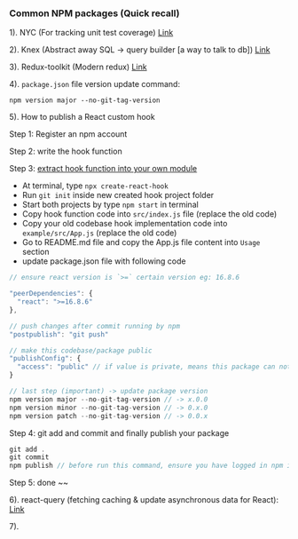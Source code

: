 ### Common NPM packages (Quick recall)

1). NYC (For tracking unit test coverage) <a href="https://github.com/istanbuljs/nyc" target="_blank">Link</a>

2). Knex (Abstract away SQL -> query builder [a way to talk to db]) <a href="https://www.npmjs.com/package/knex" target="_blank">Link</a>

3). Redux-toolkit (Modern redux) <a href="https://www.npmjs.com/package/@reduxjs/toolkit" target="_blank">Link</a>

4). `package.json` file version update command:

```
npm version major --no-git-tag-version
```

5). How to publish a React custom hook

Step 1: Register an npm account

Step 2: write the hook function

Step 3: <a href="https://egghead.io/lessons/react-extract-a-custom-hook-into-its-own-module-with-create-react-hook" target="_blank">extract hook function into your own module</a>

- At terminal, type `npx create-react-hook`
- Run `git init` inside new created hook project folder
- Start both projects by type `npm start` in terminal
- Copy hook function code into `src/index.js` file (replace the old code)
- Copy your old codebase hook implementation code into `example/src/App.js` (replace the old code)
- Go to README.md file and copy the App.js file content into `Usage` section
- update package.json file with following code

``` js
// ensure react version is `>=` certain version eg: 16.8.6

"peerDependencies": {
  "react": ">=16.8.6"
},

// push changes after commit running by npm
"postpublish": "git push"

// make this codebase/package public
"publishConfig": {
  "access": "public" // if value is private, means this package can not be viewed by public
}

// last step (important) -> update package version
npm version major --no-git-tag-version // -> x.0.0 
npm version minor --no-git-tag-version // -> 0.x.0
npm version patch --no-git-tag-version // -> 0.0.x
```

Step 4: git add and commit and finally publish your package

```js
git add .
git commit  
npm publish // before run this command, ensure you have logged in npm in your local terminal
```

Step 5: done ~~


6). react-query (fetching caching & update asynchronous data for React): <a href="https://www.npmjs.com/package/react-query" target="_blank">Link</a>


7).
